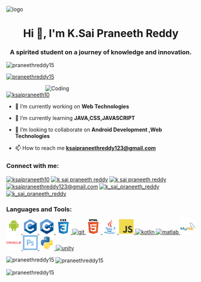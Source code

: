 ![logo](https://github.com/PraneethReddy15/logo/blob/main/logo2.gif)
<h1 align="center">Hi 👋, I'm K.Sai Praneeth Reddy</h1>
<h3 align="center">A spirited student on a journey of knowledge and innovation.</h3>
<p align="left"> <img src="https://komarev.com/ghpvc/?username=praneethreddy15&label=Profile%20views&color=0e75b6&style=flat" alt="praneethreddy15" /> </p>
<p align="left"> <a href="https://github.com/PraneethReddy15/github-profile-trophy"><img src="https://github-profile-trophy.vercel.app/?username=PraneethReddy15" alt="praneethreddy15" /></a> </p>
<img align="right" alt="Coding" width="400" src="https://media.tenor.com/NOYF3f82b_gAAAAC/programmer.gif">

<p align="left"> <a href="https://twitter.com/ksaipraneeth10" target="blank"><img src="https://img.shields.io/twitter/follow/ksaipraneeth10?logo=twitter&style=for-the-badge" alt="ksaipraneeth10" /></a> </p>

- 🔭 I’m currently working on **Web Technologies**

- 🌱 I’m currently learning **JAVA,CSS,JAVASCRIPT**

- 👯 I’m looking to collaborate on **Android Development ,Web Technologies**

- 📫 How to reach me **ksaipraneethreddy123@gmail.com**

<h3 align="left">Connect with me:</h3>
<p align="left">
<a href="https://twitter.com/ksaipraneeth10" target="_blank"><img align="center" src="https://raw.githubusercontent.com/rahuldkjain/github-profile-readme-generator/master/src/images/icons/Social/twitter.svg" alt="ksaipraneeth10" height="30" width="40" /></a>
<a href="https://www.linkedin.com/in/k-sai-praneeth-reddy-509525233/" target="_blank"><img align="center" src="https://raw.githubusercontent.com/rahuldkjain/github-profile-readme-generator/master/src/images/icons/Social/linked-in-alt.svg" alt="k sai praneeth reddy" height="30" width="40" /></a>
<a href="https://www.kaggle.com/ksaipraneethreddy" target="_blank"><img align="center" src="https://raw.githubusercontent.com/rahuldkjain/github-profile-readme-generator/master/src/images/icons/Social/kaggle.svg" alt="k sai praneeth reddy" height="30" width="40" /></a>
<a href="https://fb.com/ksaipraneethreddy123@gmail.com" target="_blank"><img align="center" src="https://raw.githubusercontent.com/rahuldkjain/github-profile-readme-generator/master/src/images/icons/Social/facebook.svg" alt="ksaipraneethreddy123@gmail.com" height="30" width="40" /></a>
<a href="https://instagram.com/k_sai_praneeth_reddy" target="_blank"><img align="center" src="https://raw.githubusercontent.com/rahuldkjain/github-profile-readme-generator/master/src/images/icons/Social/instagram.svg" alt="k_sai_praneeth_reddy" height="30" width="40" /></a>
<a href="https://www.leetcode.com/k_sai_praneeth_reddy" target="_blank"><img align="center" src="https://raw.githubusercontent.com/rahuldkjain/github-profile-readme-generator/master/src/images/icons/Social/leet-code.svg" alt="k_sai_praneeth_reddy" height="30" width="40" /></a>
</p>


<h3 align="left">Languages and Tools:</h3>
<p align="left"> <a href="https://developer.android.com" target="_blank" rel="noreferrer"> <img src="https://raw.githubusercontent.com/devicons/devicon/master/icons/android/android-original-wordmark.svg" alt="android" width="40" height="40"/> </a> <a href="https://www.cprogramming.com/" target="_blank" rel="noreferrer"> <img src="https://raw.githubusercontent.com/devicons/devicon/master/icons/c/c-original.svg" alt="c" width="40" height="40"/> </a> <a href="https://www.w3schools.com/cpp/" target="_blank" rel="noreferrer"> <img src="https://raw.githubusercontent.com/devicons/devicon/master/icons/cplusplus/cplusplus-original.svg" alt="cplusplus" width="40" height="40"/> </a> <a href="https://www.w3schools.com/css/" target="_blank" rel="noreferrer"> <img src="https://raw.githubusercontent.com/devicons/devicon/master/icons/css3/css3-original-wordmark.svg" alt="css3" width="40" height="40"/> </a> <a href="https://git-scm.com/" target="_blank" rel="noreferrer"> <img src="https://www.vectorlogo.zone/logos/git-scm/git-scm-icon.svg" alt="git" width="40" height="40"/> </a> <a href="https://www.w3.org/html/" target="_blank" rel="noreferrer"> <img src="https://raw.githubusercontent.com/devicons/devicon/master/icons/html5/html5-original-wordmark.svg" alt="html5" width="40" height="40"/> </a> <a href="https://www.java.com" target="_blank" rel="noreferrer"> <img src="https://raw.githubusercontent.com/devicons/devicon/master/icons/java/java-original.svg" alt="java" width="40" height="40"/> </a> <a href="https://developer.mozilla.org/en-US/docs/Web/JavaScript" target="_blank" rel="noreferrer"> <img src="https://raw.githubusercontent.com/devicons/devicon/master/icons/javascript/javascript-original.svg" alt="javascript" width="40" height="40"/> </a> <a href="https://kotlinlang.org" target="_blank" rel="noreferrer"> <img src="https://www.vectorlogo.zone/logos/kotlinlang/kotlinlang-icon.svg" alt="kotlin" width="40" height="40"/> </a> <a href="https://www.mathworks.com/" target="_blank" rel="noreferrer"> <img src="https://upload.wikimedia.org/wikipedia/commons/2/21/Matlab_Logo.png" alt="matlab" width="40" height="40"/> </a> <a href="https://www.mysql.com/" target="_blank" rel="noreferrer"> <img src="https://raw.githubusercontent.com/devicons/devicon/master/icons/mysql/mysql-original-wordmark.svg" alt="mysql" width="40" height="40"/> </a> <a href="https://www.oracle.com/" target="_blank" rel="noreferrer"> <img src="https://raw.githubusercontent.com/devicons/devicon/master/icons/oracle/oracle-original.svg" alt="oracle" width="40" height="40"/> </a> <a href="https://www.photoshop.com/en" target="_blank" rel="noreferrer"> <img src="https://raw.githubusercontent.com/devicons/devicon/master/icons/photoshop/photoshop-line.svg" alt="photoshop" width="40" height="40"/> </a> <a href="https://www.python.org" target="_blank" rel="noreferrer"> <img src="https://raw.githubusercontent.com/devicons/devicon/master/icons/python/python-original.svg" alt="python" width="40" height="40"/> </a> <a href="https://unity.com/" target="_blank" rel="noreferrer"> <img src="https://www.vectorlogo.zone/logos/unity3d/unity3d-icon.svg" alt="unity" width="40" height="40"/> </a> </p>

<p><img align="left" src="https://github-readme-stats.vercel.app/api/top-langs?username=praneethreddy15&show_icons=true&locale=en&layout=compact" alt="praneethreddy15" /></p>

<p>&nbsp;<img align="center" src="https://github-readme-stats.vercel.app/api?username=praneethreddy15&show_icons=true&locale=en" alt="praneethreddy15" /></p>

<p><img align="center" src="https://github-readme-streak-stats.herokuapp.com/?user=praneethreddy15&" alt="praneethreddy15" /></p>

